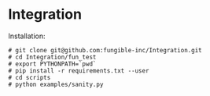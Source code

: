 # Integration

Installation:
```
# git clone git@github.com:fungible-inc/Integration.git
# cd Integration/fun_test
# export PYTHONPATH=`pwd`
# pip install -r requirements.txt --user
# cd scripts
# python examples/sanity.py 
```

